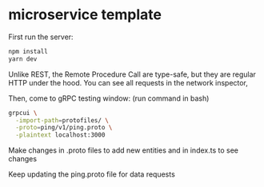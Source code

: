 # microservice template

First run the server:
``` Powershell
npm install
yarn dev
```
Unlike REST, the Remote Procedure Call are type-safe, but they are regular HTTP under the hood. You can see all requests in the network inspector,

Then, come to gRPC testing window: (run command in bash)
```Bash
grpcui \
  -import-path=protofiles/ \
  -proto=ping/v1/ping.proto \
  -plaintext localhost:3000
```

Make changes in .proto files to add new entities and in index.ts to see changes

Keep updating the ping.proto file for data requests 
